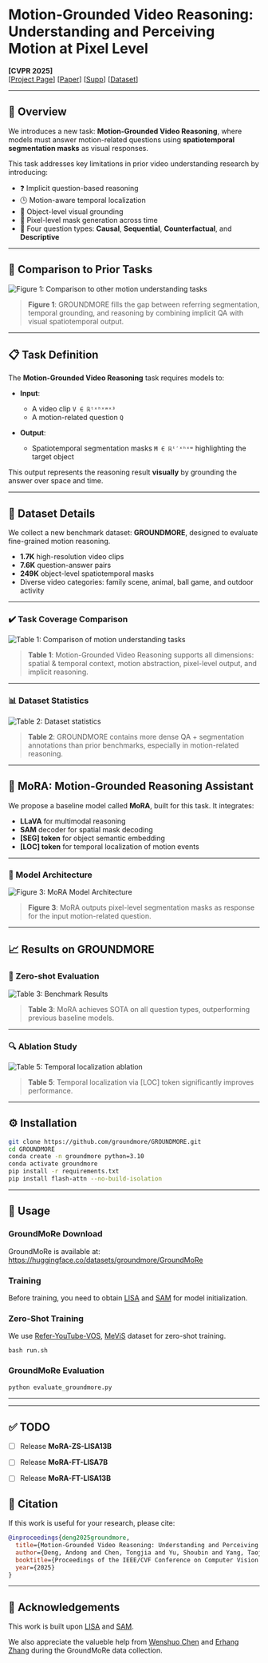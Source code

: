 # Motion-Grounded Video Reasoning: Understanding and Perceiving Motion at Pixel Level

**[CVPR 2025]**  
[[Project Page](https://groundmore.github.io)] [[Paper](assets/GroundMoRe_CVPR2025_Camera_Ready.pdf)] [[Supp](assets/GroundMoRe_CVPR2025_Supp.pdf)] [[Dataset](https://huggingface.co/datasets/groundmore/GroundMoRe/tree/main)]

<!-- ![GROUNDMORE Teaser](assets/teaser.png) -->

---

## 🧠 Overview

We introduces a new task: **Motion-Grounded Video Reasoning**, where models must answer motion-related questions using **spatiotemporal segmentation masks** as visual responses.

This task addresses key limitations in prior video understanding research by introducing:
- ❓ Implicit question-based reasoning  
- 🕒 Motion-aware temporal localization  
- 🧍 Object-level visual grounding  
- 🎯 Pixel-level mask generation across time  
- 🧩 Four question types: **Causal**, **Sequential**, **Counterfactual**, and **Descriptive**

---

## 📌 Comparison to Prior Tasks

![Figure 1: Comparison to other motion understanding tasks](assets/teaser.png)

> **Figure 1**: GROUNDMORE fills the gap between referring segmentation, temporal grounding, and reasoning by combining implicit QA with visual spatiotemporal output.

---

## 📋 Task Definition

The **Motion-Grounded Video Reasoning** task requires models to:

- **Input**:  
  - A video clip `V ∈ ℝᵗˣʰˣʷˣ³`  
  - A motion-related question `Q`

- **Output**:  
  - Spatiotemporal segmentation masks `M ∈ ℝᵗ′ˣʰˣʷ` highlighting the target object

This output represents the reasoning result **visually** by grounding the answer over space and time.

---

## 🧪 Dataset Details

We collect a new benchmark dataset: **GROUNDMORE**, designed to evaluate fine-grained motion reasoning.

- **1.7K** high-resolution video clips  
- **7.6K** question-answer pairs  
- **249K** object-level spatiotemporal masks  
- Diverse video categories: family scene, animal, ball game, and outdoor activity

---

### ✔️ Task Coverage Comparison

![Table 1: Comparison of motion understanding tasks](assets/table1_task.png)

> **Table 1**: Motion-Grounded Video Reasoning supports all dimensions: spatial & temporal context, motion abstraction, pixel-level output, and implicit reasoning.

---

### 📊 Dataset Statistics

![Table 2: Dataset statistics](assets/table2_dataset.png)

> **Table 2**: GROUNDMORE contains more dense QA + segmentation annotations than prior benchmarks, especially in motion-related reasoning.

---

## 🧠 MoRA: Motion-Grounded Reasoning Assistant

We propose a baseline model called **MoRA**, built for this task. It integrates:

- **LLaVA** for multimodal reasoning  
- **SAM** decoder for spatial mask decoding  
- **[SEG] token** for object semantic embedding  
- **[LOC] token** for temporal localization of motion events  
<!-- - **Spatiotemporal pooling** from video transformer encoders   -->

---

### 🧱 Model Architecture

![Figure 3: MoRA Model Architecture](assets/pipeline.png)

> **Figure 3**: MoRA outputs pixel-level segmentation masks as response for the input motion-related question.

---

## 📈 Results on GROUNDMORE

### 🥇 Zero-shot Evaluation

![Table 3: Benchmark Results](assets/quant_mgvr_v2.png)

> **Table 3**: MoRA achieves SOTA on all question types, outperforming previous baseline models.

---

### 🔍 Ablation Study

![Table 5: Temporal localization ablation](assets/table5_zs_ft.png)

> **Table 5**: Temporal localization via [LOC] token significantly improves performance.

---

## ⚙️ Installation

```bash
git clone https://github.com/groundmore/GROUNDMORE.git
cd GROUNDMORE
conda create -n groundmore python=3.10
conda activate groundmore
pip install -r requirements.txt
pip install flash-attn --no-build-isolation
```


---

## 🚀 Usage

### GroundMoRe Download
GroundMoRe is available at: 
https://huggingface.co/datasets/groundmore/GroundMoRe

### Training
Before training, you need to obtain [LISA](https://huggingface.co/xinlai/LISA-7B-v1/tree/main) and [SAM](https://dl.fbaipublicfiles.com/segment_anything/sam_vit_h_4b8939.pth) for model initialization.

### Zero-Shot Training
We use [Refer-YouTube-VOS](https://youtube-vos.org/dataset/vos/), [MeViS](https://github.com/henghuiding/MeViS) dataset for zero-shot training.

```
bash run.sh
```

### GroundMoRe Evaluation

```bash
python evaluate_groundmore.py
```
---

---

## ✅ TODO

- [ ] Release **MoRA-ZS-LISA13B**
- [ ] Release **MoRA-FT-LISA7B**
- [ ] Release **MoRA-FT-LISA13B**



## 📣 Citation

If this work is useful for your research, please cite:

```bibtex
@inproceedings{deng2025groundmore,
  title={Motion-Grounded Video Reasoning: Understanding and Perceiving Motion at Pixel Level},
  author={Deng, Andong and Chen, Tongjia and Yu, Shoubin and Yang, Taojiannan and Spencer, Lincoln and Tian, Yapeng and Mian, Ajmal Saeed and Bansal, Mohit and Chen, Chen},
  booktitle={Proceedings of the IEEE/CVF Conference on Computer Vision and Pattern Recognition (CVPR)},
  year={2025}
}
```

---

## 🙏 Acknowledgements

This work is built upon [LISA](https://github.com/dvlab-research/LISA) and [SAM](https://github.com/facebookresearch/segment-anything).

We also appreciate the valueble help from [Wenshuo Chen](https://chatonz.github.io/) and [Erhang Zhang](https://scholar.google.com/citations?user=j1mUqHEAAAAJ&hl=en) during the GroundMoRe data collection.

